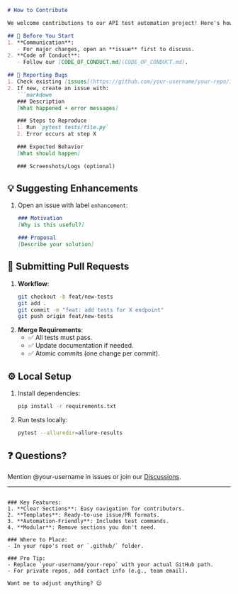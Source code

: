 
```markdown
# How to Contribute

We welcome contributions to our API test automation project! Here's how to report bugs, suggest improvements, or submit code.

## 🚀 Before You Start
1. **Communication**:
   - For major changes, open an **issue** first to discuss.
2. **Code of Conduct**:
   - Follow our [CODE_OF_CONDUCT.md](CODE_OF_CONDUCT.md).

## 🐛 Reporting Bugs
1. Check existing [issues](https://github.com/your-username/your-repo/issues).
2. If new, create an issue with:
   ```markdown
   ### Description
   [What happened + error messages]

   ### Steps to Reproduce
   1. Run `pytest tests/file.py`
   2. Error occurs at step X

   ### Expected Behavior
   [What should happen]

   ### Screenshots/Logs (optional)
   ```

## 💡 Suggesting Enhancements
1. Open an issue with label `enhancement`:
   ```markdown
   ### Motivation
   [Why is this useful?]

   ### Proposal
   [Describe your solution]
   ```

## 🔧 Submitting Pull Requests
1. **Workflow**:
   ```bash
   git checkout -b feat/new-tests
   git add .
   git commit -m "feat: add tests for X endpoint"
   git push origin feat/new-tests
   ```
2. **Merge Requirements**:
   - ✅ All tests must pass.
   - ✅ Update documentation if needed.
   - ✅ Atomic commits (one change per commit).

## ⚙️ Local Setup
1. Install dependencies:
   ```bash
   pip install -r requirements.txt
   ```
2. Run tests locally:
   ```bash
   pytest --alluredir=allure-results
   ```

## ❓ Questions?
Mention @your-username in issues or join our [Discussions](#).

---

```

### Key Features:
1. **Clear Sections**: Easy navigation for contributors.
2. **Templates**: Ready-to-use issue/PR formats.
3. **Automation-Friendly**: Includes test commands.
4. **Modular**: Remove sections you don't need.

### Where to Place:
- In your repo's root or `.github/` folder.

### Pro Tip:
- Replace `your-username/your-repo` with your actual GitHub path.
- For private repos, add contact info (e.g., team email). 

Want me to adjust anything? 😊